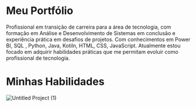 # Meu Portfólio

Profissional em transição de carreira para a área de tecnologia, com formação em Análise e Desenvolvimento de Sistemas em conclusão e experiência prática em desafios de projetos. Com conhecimentos em
Power BI, SQL , Python, Java, Kotiln, HTML, CSS, JavaScript. Atualmente estou focado em adquirir habilidades práticas que me permitam evoluir como profissional de tecnologia.

# Minhas Habilidades


![Untitled Project (1)](https://github.com/user-attachments/assets/72c1f6de-ec18-485b-affc-4df808cbdb03)

